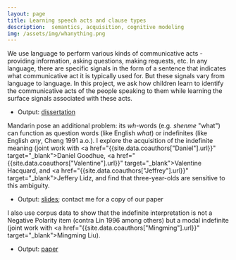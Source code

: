 ```yaml
---
layout: page
title: Learning speech acts and clause types
description:  semantics, acquisition, cognitive modeling
img: /assets/img/whanything.png
---
```


We use language to perform various kinds of communicative acts - providing information, asking questions, making requests, etc. In any language, there are specific signals in the form of a sentence that indicates what communicative act it is typically used for. But these signals vary from language to language. In this project, we ask how children learn to identify the communicative acts of the people speaking to them while learning the surface signals associated with these acts. 
- Output: [dissertation](https://lingbuzz.net/lingbuzz/006730)

Mandarin pose an additional problem: its *wh*-words (e.g. *shenme* "what") can function as question words (like English *what*) or indefinites (like English *any*, Cheng 1991 a.o.). I explore the acquisition of the indefinite meaning (joint work with <a href="{{site.data.coauthors["Daniel"].url}}" target="_blank">Daniel Goodhue</a>, <a href="{{site.data.coauthors["Valentine"].url}}" target="_blank">Valentine Hacquard</a>, and <a href="{{site.data.coauthors["Jeffrey"].url}}" target="_blank">Jeffery Lidz</a>, and find that three-year-olds are sensitive to this ambiguity. 

- Output: [slides](../assets/pdf/WHanything_WCCFL.pdf); contact me for a copy of our paper

I also use corpus data to show that the indefinite interpretation is not a Negative Polarity item (contra Lin 1996 among others) but a modal indefinite (joint work with <a href="{{site.data.coauthors["Mingming"].url}}" target="_blank">Mingming Liu</a>).

- Output: [paper](../assets/pdf/LiuYang-2020SuB-whany.pdf)